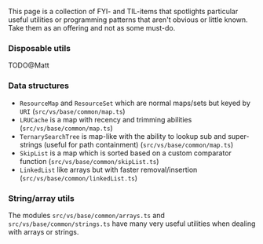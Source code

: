 This page is a collection of FYI- and TIL-items that spotlights particular useful utilities or programming patterns that aren't obvious or little known. Take them as an offering and not as some must-do.


### Disposable utils

TODO@Matt

### Data structures

* `ResourceMap` and `ResourceSet` which are normal maps/sets but keyed by `URI` (`src/vs/base/common/map.ts`)
* `LRUCache` is a map with recency and trimming abilities (`src/vs/base/common/map.ts`)
* `TernarySearchTree` is map-like with the ability to lookup sub and super-strings (useful for path containment) (`src/vs/base/common/map.ts`)
* `SkipList` is a map which is sorted based on a custom comparator function (`src/vs/base/common/skipList.ts`)
* `LinkedList` like arrays but with faster removal/insertion (`src/vs/base/common/linkedList.ts`)

### String/array utils

The modules `src/vs/base/common/arrays.ts` and `src/vs/base/common/strings.ts` have many very useful utilities when dealing with arrays or strings.